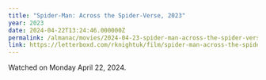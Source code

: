 ```yaml
---
title: "Spider-Man: Across the Spider-Verse, 2023"
year: 2023
date: 2024-04-22T13:24:46.000000Z
permalink: /almanac/movies/2024-04-23-spider-man-across-the-spider-verse-2023/index.html
link: https://letterboxd.com/rknightuk/film/spider-man-across-the-spider-verse/
---
```


Watched on Monday April 22, 2024.
